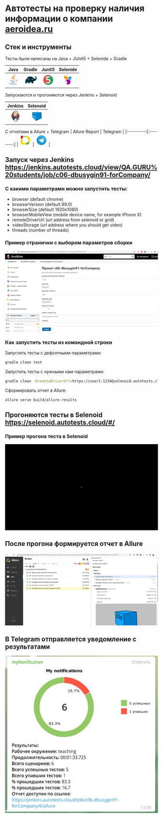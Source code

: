 # Автотесты на проверку наличия информации о компании  [**aeroidea.ru**](https://aeroidea.ru)

## Стек и инструменты
Тесты были написаны на Java + JUnit5 + Selenide + Gradle

| Java | Gradle | Junit5 | Selenide |
|:----:|:------:|:------:|:--------:|
| <img src="forReadme/JAVA.svg" width="40" height="40"> | <img src="forReadme/Gradle.svg" width="40" height="40"> | <img src="forReadme/Junit5.svg" width="40" height="40"> | <img src="forReadme/Selenide.svg" width="40" height="40"> |

Запускаются и прогоняются через Jenkins + Selenoid

| Jenkins | Selenoid | 
|:--------:|:-------------:|
| <img src="forReadme/Jenkins.svg" width="40" height="40"> | <img src="forReadme/Selenoid.svg" width="40" height="40"> | 

С отчетами в Allure + Telegram
| Allure Report | Telegram |
|:---------:|:--------:|
| <img src="forReadme/Allure.svg" width="40" height="40"> | <img src="forReadme/Telegram.svg" width="40" height="40"> |

## Запуск через Jenkins https://jenkins.autotests.cloud/view/QA.GURU%20students/job/c06-dbusygin91-forCompany/

### С какими параметрами можно запустить тесты:
* browser (default chrome)
* browserVersion (default 89.0)
* browserSize (default 1920x1080)
* browserMobileView (mobile device name, for example iPhone X)
* remoteDriverUrl (url address from selenoid or grid)
* videoStorage (url address where you should get video)
* threads (number of threads)

### Пример странички с выбором параметров сборки
![alt "Выбор параметров"](./forReadme/Screenshot_1.png)

### Как запустить тесты из командной строки
Запустить тесты с дефолтными параметрами:
```bash
gradle clean test
```

Запустить тесты с нужными нам параметрами:
```bash
gradle clean -DremoteDriverUrl=https://user1:1234@selenoid.autotests.cloud/wd/hub/ -DvideoStorage=https://selenoid.autotests.cloud/video/ -Dthreads=1 test
```

Сформировать отчет в Allure:
```bash
allure serve build/allure-results
```

## Прогоняются тесты в Selenoid https://selenoid.autotests.cloud/#/

### Пример прогона теста в Selenoid
![alt "Video from Selenoid"](./forReadme/video.gif "Video from Selenoid")

## После прогона формируется отчет в Allure
![alt "Отчет пример"](./forReadme/Screenshot_2.png)

## В Telegram отправляется уведомление с результатами
![alt "Оповещение в telegram"](./forReadme/Screenshot_3.png)